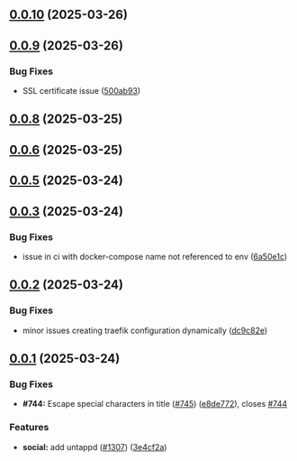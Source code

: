 ## [0.0.10](https://github.com/mlorentedev/mlorentedev.github.io/compare/v0.0.9...v0.0.10) (2025-03-26)



## [0.0.9](https://github.com/mlorentedev/mlorentedev.github.io/compare/v0.0.8...v0.0.9) (2025-03-26)


### Bug Fixes

* SSL certificate issue ([500ab93](https://github.com/mlorentedev/mlorentedev.github.io/commit/500ab93cc154571a2e5534a2a1936f373dcdeacd))



## [0.0.8](https://github.com/mlorentedev/mlorentedev.github.io/compare/v0.0.7...v0.0.8) (2025-03-25)



## [0.0.6](https://github.com/mlorentedev/mlorentedev.github.io/compare/v0.0.5...v0.0.6) (2025-03-25)



## [0.0.5](https://github.com/mlorentedev/mlorentedev.github.io/compare/v0.0.4...v0.0.5) (2025-03-24)



## [0.0.3](https://github.com/mlorentedev/mlorentedev.github.io/compare/v0.0.2...v0.0.3) (2025-03-24)


### Bug Fixes

* issue in ci with docker-compose name not referenced to env ([6a50e1c](https://github.com/mlorentedev/mlorentedev.github.io/commit/6a50e1cec14c7df92714dbf650115f01278468e4))



## [0.0.2](https://github.com/mlorentedev/mlorentedev.github.io/compare/v0.0.1...v0.0.2) (2025-03-24)


### Bug Fixes

* minor issues creating traefik configuration dynamically ([dc9c82e](https://github.com/mlorentedev/mlorentedev.github.io/commit/dc9c82e6d6e89540e88e870dd2c80d41e48f0a5c))



## [0.0.1](https://github.com/mlorentedev/mlorentedev.github.io/compare/e8de7726c53c27095526be30dcbe2aef65676803...v0.0.1) (2025-03-24)


### Bug Fixes

* **#744:** Escape special characters in title ([#745](https://github.com/mlorentedev/mlorentedev.github.io/issues/745)) ([e8de772](https://github.com/mlorentedev/mlorentedev.github.io/commit/e8de7726c53c27095526be30dcbe2aef65676803)), closes [#744](https://github.com/mlorentedev/mlorentedev.github.io/issues/744)


### Features

* **social:** add untappd ([#1307](https://github.com/mlorentedev/mlorentedev.github.io/issues/1307)) ([3e4cf2a](https://github.com/mlorentedev/mlorentedev.github.io/commit/3e4cf2a471dfd789d55859f7c542d9e1dd09671d))



